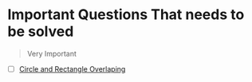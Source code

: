 # Important Questions That needs to be solved
>Very Important

-   [ ]  [Circle and Rectangle Overlaping](https://leetcode.com/problems/circle-and-rectangle-overlapping/)
